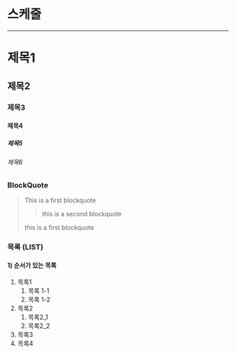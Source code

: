 # 스케줄

---
# 제목1
## 제목2
### 제목3
#### 제목4
##### 제목5
###### 제목6

### BlockQuote

> This is a first blockquote
>
> > this is a second blockquote
>
> this is a first blockquote

### 목록 (LIST)
#### 1) 순서가 있는 목록

1. 목록1  
   1. 목록 1-1  
   2. 목록 1-2     
2. 목록2
   1. 목록2_1  
   2. 목록2_2
3. 목록3
4. 목록4

